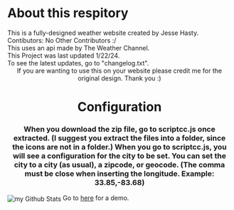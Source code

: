 <h1 class="title">About this respitory</h1>
  <div class="info">This is a fully-designed weather website created by Jesse Hasty.</div>
  <div class="contibutors">
    Contibutors: 
    No Other Contributors :/</div> 
  <div class="info">This uses an api made by The Weather Channel.</div>
  <div class="info">This Project was last updated 1/22/24.</div>
  <div class="info">To see the latest updates, go to "changelog.txt".</div>
  <div align="center">If you are wanting to use this on your website please credit me for the original design. Thank you :)</div>
   <div align="center">
     <h1>Configuration </h1>
     <h3>When you download the zip file, go to scriptcc.js once extracted. (I suggest you extract the files into a folder, since the icons are not in a folder.) When you go to scriptcc.js, you will see a configuration for the city to be set. You can set the city to a city (as usual), a zipcode, or geocode. (The comma must be close when inserting the longitude. Example: 33.85,-83.68)</h3>
   </div>
<img align="center" src="https://github-readme-stats.vercel.app/api?username=JesseWx2011&include_all_commits=true&count_private=true&show_icons=true&line_height=20&title_color=2B5BBD&icon_color=1124BB&text_color=A1A1A1&bg_color=0,000001,130F40" alt="my Github Stats"/>
Go to <a href="https://drive.google.com/file/d/1Wft1JEjsMZ_UdUvqwI4yiDK1jXy4fm_-/view">here</a> for a demo. 

